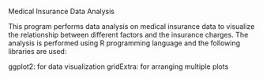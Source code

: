 Medical Insurance Data Analysis

This program performs data analysis on medical insurance data to visualize the relationship between different factors and the insurance charges. The analysis is performed using R programming language and the following libraries are used:

ggplot2: for data visualization
gridExtra: for arranging multiple plots
